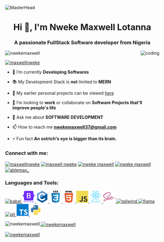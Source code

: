 ![MasterHead](https://encrypted-tbn0.gstatic.com/images?q=tbn:ANd9GcS1kKpStyOvN8rSz5Z2nbe14DFF7NQ7S7mpWA&usqp=CAU)
<h1 align="center">Hi 👋, I'm Nweke Maxwell Lotanna</h1>
<h3 align="center">A passionate FullStack Software developer from Nigeria</h3>
<img align="right" src="https://media.tenor.com/AlUkiGkR2j8AAAAC/new-game-ahagon-umiko-programming.gif" alt="coding" width=”400” />

<p align="left"> <img src="https://komarev.com/ghpvc/?username=nwekemaxwell&label=Profile%20views&color=0e75b6&style=flat" alt="nwekemaxwell" /> </p>

<p align="left"> <a href="https://twitter.com/maxwellnweke" target="blank"><img src="https://img.shields.io/twitter/follow/maxwellnweke?logo=twitter&style=for-the-badge" alt="maxwellnweke" /></a> </p>

- 🔭 I’m currently **Developing Softwares**
  
- 📚 My Development Stack is **not** limited to **MERN**

- 🌱 My earlier personal projects can be viewed [here](https://nwekemaxwell.netlify.app/)

- 👯 I’m looking to **work** or collaborate on **Software Projects that'll improve people's life**

- 💬 Ask me about **SOFTWARE DEVELOPMENT**

- 📫 How to reach me **nwekemaxwell37@gmail.com**

- ⚡ Fun fact **An ostrich's eye is bigger than its brain.**

<h3 align="left">Connect with me:</h3>
<p align="left">
<a href="https://twitter.com/maxwellnweke" target="blank"><img align="center" src="https://raw.githubusercontent.com/rahuldkjain/github-profile-readme-generator/master/src/images/icons/Social/twitter.svg" alt="maxwellnweke" height="30" width="40" /></a>
<a href="https://linkedin.com/in/maxwell nweke" target="blank"><img align="center" src="https://raw.githubusercontent.com/rahuldkjain/github-profile-readme-generator/master/src/images/icons/Social/linked-in-alt.svg" alt="maxwell nweke" height="30" width="40" /></a>
<a href="https://stackoverflow.com/users/nweke maxwell" target="blank"><img align="center" src="https://raw.githubusercontent.com/rahuldkjain/github-profile-readme-generator/master/src/images/icons/Social/stack-overflow.svg" alt="nweke maxwell" height="30" width="40" /></a>
<a href="https://fb.com/nweke maxwell" target="blank"><img align="center" src="https://raw.githubusercontent.com/rahuldkjain/github-profile-readme-generator/master/src/images/icons/Social/facebook.svg" alt="nweke maxwell" height="30" width="40" /></a>
<a href="https://instagram.com/ablemax_" target="blank"><img align="center" src="https://raw.githubusercontent.com/rahuldkjain/github-profile-readme-generator/master/src/images/icons/Social/instagram.svg" alt="ablemax_" height="30" width="40" /></a>
</p>

<h3 align="left">Languages and Tools:</h3>
<p align="left"> <a href="https://babeljs.io/" target="_blank" rel="noreferrer"> <img src="https://www.vectorlogo.zone/logos/babeljs/babeljs-icon.svg" alt="babel" width="40" height="40"/> </a> <a href="https://getbootstrap.com" target="_blank" rel="noreferrer"> <img src="https://raw.githubusercontent.com/devicons/devicon/master/icons/bootstrap/bootstrap-plain-wordmark.svg" alt="bootstrap" width="40" height="40"/> </a> <a href="https://www.cprogramming.com/" target="_blank" rel="noreferrer"> <img src="https://raw.githubusercontent.com/devicons/devicon/master/icons/c/c-original.svg" alt="c" width="40" height="40"/> </a> <a href="https://www.w3schools.com/css/" target="_blank" rel="noreferrer"> <img src="https://raw.githubusercontent.com/devicons/devicon/master/icons/css3/css3-original-wordmark.svg" alt="css3" width="40" height="40"/> </a> <a href="https://www.w3.org/html/" target="_blank" rel="noreferrer"> <img src="https://raw.githubusercontent.com/devicons/devicon/master/icons/html5/html5-original-wordmark.svg" alt="html5" width="40" height="40"/> </a> <a href="https://developer.mozilla.org/en-US/docs/Web/JavaScript" target="_blank" rel="noreferrer"> <img src="https://raw.githubusercontent.com/devicons/devicon/master/icons/javascript/javascript-original.svg" alt="javascript" width="40" height="40"/> </a> <a href="https://reactjs.org/" target="_blank" rel="noreferrer"> <img src="https://raw.githubusercontent.com/devicons/devicon/master/icons/react/react-original-wordmark.svg" alt="react" width="40" height="40"/> </a> <a href="https://sass-lang.com" target="_blank" rel="noreferrer"> <img src="https://raw.githubusercontent.com/devicons/devicon/master/icons/sass/sass-original.svg" alt="sass" width="40" height="40"/> </a> <a href="https://tailwindcss.com/" target="_blank" rel="noreferrer"> <img src="https://www.vectorlogo.zone/logos/tailwindcss/tailwindcss-icon.svg" alt="tailwind" width="40" height="40"/> </a> <a href="https://www.figma.com/" target="_blank" rel="noreferrer"> <img src="https://www.vectorlogo.zone/logos/figma/figma-icon.svg" alt="figma" width="40" height="40"/> </a> <a href="https://git-scm.com/" target="_blank" rel="noreferrer"> <img src="https://www.vectorlogo.zone/logos/git-scm/git-scm-icon.svg" alt="git" width="40" height="40"/> </a> <a href="https://www.typescriptlang.org/" target="_blank" rel="noreferrer"> <img src="https://raw.githubusercontent.com/devicons/devicon/master/icons/typescript/typescript-original.svg" alt="typescript" width="40" height="40"/> </a><a href="https://www.python.org" target="_blank" rel="noreferrer"> <img src="https://raw.githubusercontent.com/devicons/devicon/master/icons/python/python-original.svg" alt="python" width="40" height="40"/> </a</p>

<p><img align="left" src="https://github-readme-stats.vercel.app/api/top-langs?username=nwekemaxwell&show_icons=true&locale=en&layout=compact" alt="nwekemaxwell" /></p>

<p>&nbsp;<img align="center" src="https://github-readme-stats.vercel.app/api?username=nwekemaxwell&show_icons=true&locale=en" alt="nwekemaxwell" /></p>

<p><img align="center" src="https://github-readme-streak-stats.herokuapp.com/?user=nwekemaxwell&" alt="nwekemaxwell" /></p>
